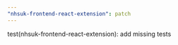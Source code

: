 ```yaml
---
"nhsuk-frontend-react-extension": patch
---
```


test(nhsuk-frontend-react-extension): add missing tests
